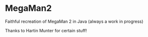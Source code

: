 MegaMan2
========

Faithful recreation of MegaMan 2 in Java (always a work in progress)

Thanks to Hartin Munter for certain stuff!

